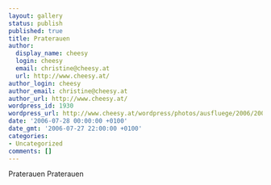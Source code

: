 ```yaml
---
layout: gallery
status: publish
published: true
title: Praterauen
author:
  display_name: cheesy
  login: cheesy
  email: christine@cheesy.at
  url: http://www.cheesy.at/
author_login: cheesy
author_email: christine@cheesy.at
author_url: http://www.cheesy.at/
wordpress_id: 1930
wordpress_url: http://www.cheesy.at/wordpress/photos/ausfluege/2006/2006-07-28/
date: '2006-07-28 00:00:00 +0100'
date_gmt: '2006-07-27 22:00:00 +0100'
categories:
- Uncategorized
comments: []
---
```

<!--:de-->Praterauen
<!--:--><!--:en-->Praterauen
<!--:-->
